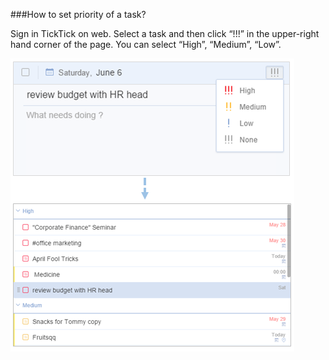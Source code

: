###How to set priority of a task?

Sign in TickTick on web. Select a task and then click “!!!” in the upper-right hand corner of the page. You can select “High”, “Medium”, “Low”.  

![](../images/webpriority.png)
